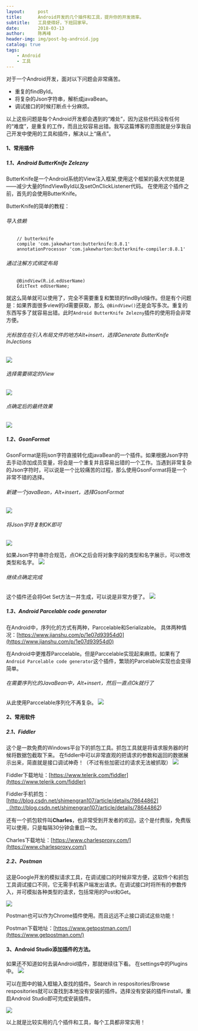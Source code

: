 ```yaml
---
layout:     post
title:      Android开发的几个插件和工具，提升你的开发效率。
subtitle:   工具使得好，下班回家早。
date:       2018-03-13
author:     陈再峰
header-img: img/post-bg-android.jpg
catalog: true
tags:
    - Android
    - 工具
---
```


对于一个Android开发，面对以下问题会非常痛苦。
* 重复的findById。
* 将复杂的Json字符串，解析成javaBean。
* 调试接口的时候打断点十分麻烦。

以上这些问题是每个Android开发都会遇到的“难处”，因为这些代码没有任何的“难度”，是重复的工作，而且比较容易出错。我写这篇博客的意图就是分享我自己开发中使用的工具和插件，解决以上“痛点”。

#### 1、常用插件

##### 1.1、Android ButterKnife Zelezny
ButterKnife是一个Android系统的View注入框架,使用这个框架的最大优势就是——减少大量的findViewById以及setOnClickListener代码。
在使用这个插件之前，首先的会使用ButterKnife。    

ButterKnife的简单的教程：

###### 导入依赖
```
    // butterknife
    compile 'com.jakewharton:butterknife:8.8.1'
    annotationProcessor 'com.jakewharton:butterknife-compiler:8.8.1'
```

###### 通过注解方式绑定布局

```
    @BindView(R.id.edUserName)
    EditText edUserName;
```
就这么简单就可以使用了，完全不需要重复和繁琐的findById操作。但是有个问题是：如果界面很多view的id需要获取，那么``` @BindView()```还是会写多次。重复的东西写多了就容易出错。此时```Android ButterKnife Zelezny```插件的使用将会非常方便。

###### 光标放在在引入布局文件的地方Alt+insert，选择Generate ButterKnife InJections

![](https://upload-images.jianshu.io/upload_images/1930161-73a7fd8b0ec4abd2.png?imageMogr2/auto-orient/strip%7CimageView2/2/w/1240)

###### 选择需要绑定的View 
![](https://upload-images.jianshu.io/upload_images/1930161-db866d586188d332.png?imageMogr2/auto-orient/strip%7CimageView2/2/w/1240)

###### 点确定后的最终效果
![](https://upload-images.jianshu.io/upload_images/1930161-57fd1bb56398c64f.png?imageMogr2/auto-orient/strip%7CimageView2/2/w/1240)

##### 1.2、GsonFormat
GsonFormat是将json字符直接转化成javaBean的一个插件。如果根据Json字符去手动添加成员变量，将会是一个重复并且容易出错的一个工作。当遇到非常复杂的Json字符时，可以说是一个比较痛苦的过程，那么使用GsonFormat将是一个非常不错的选择。

###### 新建一个javaBean，Alt+insert，选择GsonFormat
![](https://upload-images.jianshu.io/upload_images/1930161-fe939f2077d9195f.png?imageMogr2/auto-orient/strip%7CimageView2/2/w/1240)


###### 将Json字符复制OK即可
![](https://upload-images.jianshu.io/upload_images/1930161-53968f282944f3f1.png?imageMogr2/auto-orient/strip%7CimageView2/2/w/1240)

如果Json字符串符合规范，点OK之后会将对象字段的类型和名字展示，可以修改类型和名字。
![](https://upload-images.jianshu.io/upload_images/1930161-b5a95d02b133e878.png?imageMogr2/auto-orient/strip%7CimageView2/2/w/1240)

###### 继续点确定完成

这个插件还会将Get Set方法一并生成，可以说是非常方便了。
![](https://upload-images.jianshu.io/upload_images/1930161-a035b83fe6f3f8da.png?imageMogr2/auto-orient/strip%7CimageView2/2/w/1240)


##### 1.3、Android Parcelable code generator
在Android中，序列化的方式有两种，Parccelable和Serializable。
具体两种情况：[https://www.jianshu.com/p/1e07d93954d0](https://www.jianshu.com/p/1e07d93954d0)  

在Android中更推荐Parccelable。但是Parccelable实现起来麻烦。如果有了```Android Parcelable code generator```这个插件，繁琐的Parcelable实现也会变得简单。

###### 在需要序列化的JavaBean中，Alt+insert，然后一直点Ok就行了

从此使用Parccelable序列化不再复杂。
![](https://upload-images.jianshu.io/upload_images/1930161-cba14295384bf8b3.png?imageMogr2/auto-orient/strip%7CimageView2/2/w/1240)


#### 2、常用软件

##### 2.1、Fiddler
这个是一款免费的Windows平台下的抓包工具。抓包工具就是将请求服务器的时候将数据包截取下来。
在fiddler中可以非常直观的把请求的参数和返回的数据展示出来，简直就是接口调试神奇！（不过有些加密过的请求无法被抓取）
![](https://upload-images.jianshu.io/upload_images/1930161-5c48193f6c1d5036.png?imageMogr2/auto-orient/strip%7CimageView2/2/w/1240)

Fiddler下载地址：[https://www.telerik.com/fiddler](https://www.telerik.com/fiddler)

Fiddler手机抓包：[http://blog.csdn.net/shimengran107/article/details/78644862]（http://blog.csdn.net/shimengran107/article/details/78644862)

还有一个抓包软件叫**Charles**，也非常受到开发者的欢迎。这个是付费版，免费版可以使用，只是每隔30分钟会重启一次。

Charles下载地址：[https://www.charlesproxy.com/](https://www.charlesproxy.com/)

##### 2.2、Postman
这是Google开发的模拟请求工具，在调试接口的时候非常方便，这软件个和抓包工具调试接口不同，它无需手机客户端发出请求。在调试接口时将所有的参数传入，并可模拟各种类型的请求，包括常用的Post和Get。  

![](https://upload-images.jianshu.io/upload_images/1930161-ee8ec13dc6f91ea5.png?imageMogr2/auto-orient/strip%7CimageView2/2/w/1240)

Postman也可以作为Chrome插件使用。而且远远不止接口调试这些功能！

Postman下载地址：[https://www.getpostman.com/](https://www.getpostman.com/)


#### 3、Android Studio添加插件的方法。
如果还不知道如何去装Android插件，那就继续往下看。
在settings中的Plugins中。
![](https://upload-images.jianshu.io/upload_images/1930161-2d63d92cd04e0009.png?imageMogr2/auto-orient/strip%7CimageView2/2/w/1240)


可以在图中的输入框输入查找的插件。Search in respositories/Browse respositories就可以查找到本地没有安装的插件。选择没有安装的插件install，重启Android Studio即可完成安装插件。

![](https://upload-images.jianshu.io/upload_images/1930161-fb494634cb40a9a3.png?imageMogr2/auto-orient/strip%7CimageView2/2/w/1240)

以上就是比较实用的几个插件和工具，每个工具都非常实用！
